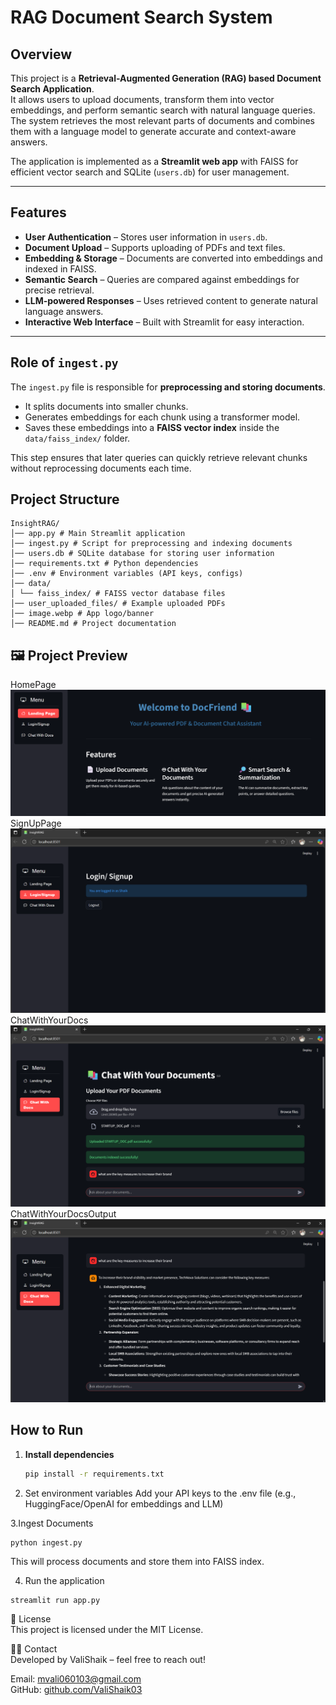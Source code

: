 # RAG Document Search System

## Overview
This project is a **Retrieval-Augmented Generation (RAG) based Document Search Application**.  
It allows users to upload documents, transform them into vector embeddings, and perform semantic search with natural language queries. The system retrieves the most relevant parts of documents and combines them with a language model to generate accurate and context-aware answers.

The application is implemented as a **Streamlit web app** with FAISS for efficient vector search and SQLite (`users.db`) for user management.

---

## Features
- **User Authentication** – Stores user information in `users.db`.
- **Document Upload** – Supports uploading of PDFs and text files.
- **Embedding & Storage** – Documents are converted into embeddings and indexed in FAISS.
- **Semantic Search** – Queries are compared against embeddings for precise retrieval.
- **LLM-powered Responses** – Uses retrieved content to generate natural language answers.
- **Interactive Web Interface** – Built with Streamlit for easy interaction.

---

## Role of `ingest.py`
The `ingest.py` file is responsible for **preprocessing and storing documents**.  
- It splits documents into smaller chunks.  
- Generates embeddings for each chunk using a transformer model.  
- Saves these embeddings into a **FAISS vector index** inside the `data/faiss_index/` folder.  

This step ensures that later queries can quickly retrieve relevant chunks without reprocessing documents each time.



## Project Structure
```
InsightRAG/
│── app.py # Main Streamlit application
│── ingest.py # Script for preprocessing and indexing documents
│── users.db # SQLite database for storing user information
│── requirements.txt # Python dependencies
│── .env # Environment variables (API keys, configs)
│── data/
│ └── faiss_index/ # FAISS vector database files
│── user_uploaded_files/ # Example uploaded PDFs
│── image.webp # App logo/banner
│── README.md # Project documentation

```

## 🖼️ Project Preview

HomePage<br>
![InsightRAG Homepage](https://github.com/ValiShaik03/InsightRAG/blob/0838734dd0f410eae1b2e37220ed98bb384aa82c/outputs/Screenshot%202025-09-30%20165859.png) <br>
SignUpPage
![InsightRAG signuppage](https://github.com/ValiShaik03/InsightRAG/blob/577f86ab6a17dba0360c398e7e582cc3e0d52b2d/outputs/Screenshot%202025-09-30%20165748.png)<br>
ChatWithYourDocs
![InsightRAG_ChatWithYourDocs](https://github.com/ValiShaik03/InsightRAG/blob/577f86ab6a17dba0360c398e7e582cc3e0d52b2d/outputs/Screenshot%202025-09-30%20165715.png)<br>
ChatWithYourDocsOutput
![InsightRAG_ChatWithYourDocsOutput](https://github.com/ValiShaik03/InsightRAG/blob/e28a9abdfd0253970425ff42dd0d3bf413ea6550/outputs/Screenshot%202025-09-30%20165730.png)

## How to Run

1. **Install dependencies**
   ```bash
   pip install -r requirements.txt
   ```
2. Set environment variables
Add your API keys to the .env file (e.g., HuggingFace/OpenAI for embeddings and LLM)

3.Ingest Documents
```
python ingest.py
```
This will process documents and store them into FAISS index.

4. Run the application
```
streamlit run app.py
```
📄 License <br>
This project is licensed under the MIT License.

🙋‍♂️ Contact <br> 
Developed by ValiShaik – feel free to reach out!

Email: mvali060103@gmail.com <br>
GitHub: [github.com/ValiShaik03](https://github.com/ValiShaik03)





